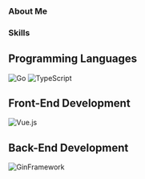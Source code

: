 ### About Me 

### Skills

## Programming Languages
![Go](https://img.shields.io/badge/Go-00ADD8?style=for-the-badge&logo=Go&logoColor=white)
![TypeScript](https://img.shields.io/badge/TypeScript-3178C6?style=for-the-badge&logo=TypeScript&logoColor=white)

## Front-End Development
![Vue.js](https://img.shields.io/badge/Vue.js-4FC08D?style=for-the-badge&logo=Vue.js&logoColor=white)  

## Back-End Development  
![GinFramework](https://img.shields.io/badge/GinFramework-00ADD8?style=for-the-badge&logo=Go&logoColor=white)
  
<!--
**kidpeterpan/kidpeterpan** is a ✨ _special_ ✨ repository because its `README.md` (this file) appears on your GitHub profile.

Here are some ideas to get you started:

- 🔭 I’m currently working on ...
- 🌱 I’m currently learning ...
- 👯 I’m looking to collaborate on ...
- 🤔 I’m looking for help with ...
- 💬 Ask me about ...
- 📫 How to reach me: ...
- 😄 Pronouns: ...
- ⚡ Fun fact: ...

Badge: https://simpleicons.org/
-->
